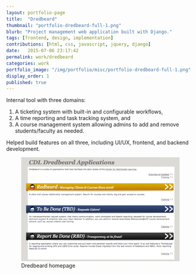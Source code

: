 ```yaml
---
layout: portfolio-page
title:  "Dredbeard"
thumbnail: "portfolio-dredbeard-full-1.png"
blurb: "Project management web application built with Django."
tags: [frontend, design, implementation]
contributions: [html, css, javascript, jquery, django]
date:   2015-07-06 23:17:42
permalink: work/dredbeard
categories: work
portfolio_image: "/img/portfolio/misc/portfolio-dredbeard-full-1.png"
display_order: 1
published: true
---
```


Internal tool with three domains:

<ol>
  <li>A ticketing system with built-in and configurable workflows,</li>
  <li>A time reporting and task tracking system, and</li>
  <li>A course management system allowing admins to add and remove students/faculty as needed.</li>
</ol>

Helped build features on all three, including UI/UX, frontend, and backend development.

<figure class="portfolio-image bordered">
  <img src="/img/portfolio/misc/portfolio-dredbeard-full-1.png" alt="Dredbeard homepage"/>
  <figcaption>Dredbeard homepage</figcaption>
</figure>
